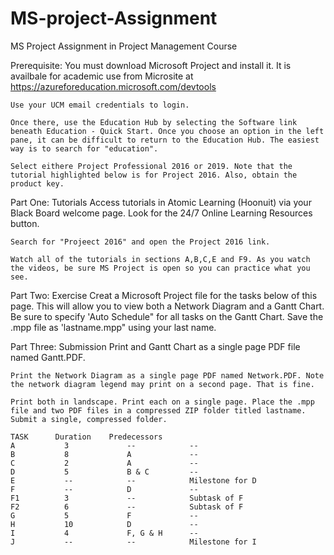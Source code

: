 # MS-project-Assignment
MS Project Assignment in Project Management Course

Prerequisite: 
    You must download Microsoft Project and install it. It is availbale for academic use from Microsite at                            https://azureforeducation.microsoft.com/devtools
  
    Use your UCM email credentials to login.
  
    Once there, use the Education Hub by selecting the Software link beneath Education - Quick Start. Once you choose an option in the left pane, it can be difficult to return to the Education Hub. The easiest way is to search for "education".
  
    Select eithere Project Professional 2016 or 2019. Note that the tutorial highlighted below is for Project 2016. Also, obtain the product key.
  
Part One: Tutorials
    Access tutorials in Atomic Learning (Hoonuit) via your Black Board welcome page. Look for the 24/7 Online Learning Resources button.
    
    Search for "Projeect 2016" and open the Project 2016 link.
    
    Watch all of the tutorials in sections A,B,C,E and F9. As you watch the videos, be sure MS Project is open so you can practice what you see.
    
Part Two: Exercise
    Creat a Microsoft Project file for the tasks below of this page. This will allow you to view both a Network Diagram and a Gantt Chart. Be sure to specify 'Auto Schedule" for all tasks on the Gantt Chart. Save the .mpp file as 'lastname.mpp" using your last name.
    
Part Three: Submission
    Print and Gantt Chart as a single page PDF file named Gantt.PDF.
    
    Print the Network Diagram as a single page PDF named Network.PDF. Note the network diagram legend may print on a second page. That is fine.
    
    Print both in landscape. Print each on a single page. Place the .mpp file and two PDF files in a compressed ZIP folder titled lastname. Submit a single, compressed folder.
    
    TASK      Duration    Predecessors
    A           3             --            --
    B           8             A             --
    C           2             A             --
    D           5             B & C         --
    E           --            --            Milestone for D
    F           --            D             --
    F1          3             --            Subtask of F
    F2          6             --            Subtask of F
    G           5             F             --
    H           10            D             --
    I           4             F, G & H      --
    J           --            --            Milestone for I
    

